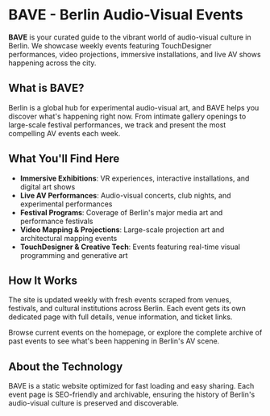 # BAVE - Berlin Audio-Visual Events

**BAVE** is your curated guide to the vibrant world of audio-visual culture in Berlin. We showcase weekly events featuring TouchDesigner performances, video projections, immersive installations, and live AV shows happening across the city.

## What is BAVE?

Berlin is a global hub for experimental audio-visual art, and BAVE helps you discover what's happening right now. From intimate gallery openings to large-scale festival performances, we track and present the most compelling AV events each week.

## What You'll Find Here

- **Immersive Exhibitions**: VR experiences, interactive installations, and digital art shows
- **Live AV Performances**: Audio-visual concerts, club nights, and experimental performances
- **Festival Programs**: Coverage of Berlin's major media art and performance festivals
- **Video Mapping & Projections**: Large-scale projection art and architectural mapping events
- **TouchDesigner & Creative Tech**: Events featuring real-time visual programming and generative art

## How It Works

The site is updated weekly with fresh events scraped from venues, festivals, and cultural institutions across Berlin. Each event gets its own dedicated page with full details, venue information, and ticket links.

Browse current events on the homepage, or explore the complete archive of past events to see what's been happening in Berlin's AV scene.

## About the Technology

BAVE is a static website optimized for fast loading and easy sharing. Each event page is SEO-friendly and archivable, ensuring the history of Berlin's audio-visual culture is preserved and discoverable.